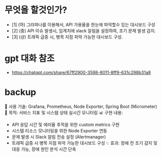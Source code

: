 # 무엇을 할것인가?
* [1] (하) 그라파나를 이용해서, API 가용율을 한눈에 파악할수 있는 대시보드 구성
* [2] (중) API 이슈 발생시, 임계치에 slack 알림을 설정하여, 조기 문제 발생 감지.
* [3] (상) 트래픽 급증 시, 병목 지점 파악 가능한 대시보드 구성.

# gpt 대화 참조
* https://chatgpt.com/share/67ff2900-3598-8011-8ff9-631c298b31a8

# backup
🔧 사용 기술: Grafana, Prometheus, Node Exporter, Spring Boot (Micrometer)
🎯 목적: 서비스 지표 및 시스템 상태 실시간 모니터링
📊 구현 내용:
- API 응답 시간 및 에러율 추적을 위한 custom metrics 구현
- 시스템 리소스 모니터링을 위한 Node Exporter 연동
- 문제 발생 시 Slack 알림 전송 설정 (Alertmanager)
- 트래픽 급증 시 병목 지점 파악 가능한 대시보드 구성
  💡 효과: 장애 전 조기 감지 및 대응 가능, 장애 원인 분석 시간 단축